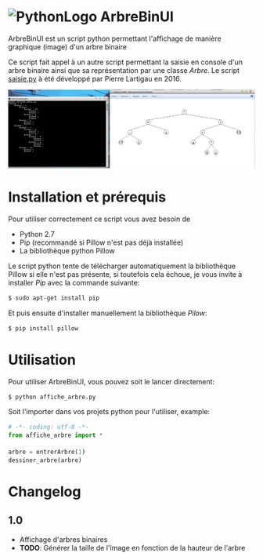 # ![PythonLogo](https://www.python.org/static/favicon.ico) ArbreBinUI

ArbreBinUI est un script python permettant l'affichage de manière graphique (image) d'un arbre binaire

Ce script fait appel à un autre script permettant la saisie en console d'un arbre binaire ainsi que sa représentation
par une classe *Arbre*. Le script [saisie.py](https://github.com/Astropilot/ArbreBinUI/blob/master/Code/saisie.py) à été développé par Pierre Lartigau en 2016.

![ScreenShot](https://github.com/Astropilot/ArbreBinUI/blob/master/Images/arbresbin.png)

# Installation et prérequis

Pour utiliser correctement ce script vous avez besoin de
*   Python 2.7
*   Pip (recommandé si Pillow n'est pas déjà installée)
*   La bibliothèque python Pillow

Le script python tente de télécharger automatiquement la bibliothèque Pillow si elle n'est pas présente,
si toutefois cela échoue, je vous invite à installer *Pip* avec la commande suivante:
```sh
$ sudo apt-get install pip
```

Et puis ensuite d'installer manuellement la bibliothèque *Pilow*:
```sh
$ pip install pillow
```

# Utilisation

Pour utiliser ArbreBinUI, vous pouvez soit le lancer directement:
```sh
$ python affiche_arbre.py
```

Soit l'importer dans vos projets python pour l'utiliser, example:
```python
# -*- coding: utf-8 -*-
from affiche_arbre import *

arbre = entrerArbre(1)
dessiner_arbre(arbre)
```

# Changelog

## 1.0 ##
*   Affichage d'arbres binaires
*   **TODO**: Générer la taille de l'image en fonction de la hauteur de l'arbre
